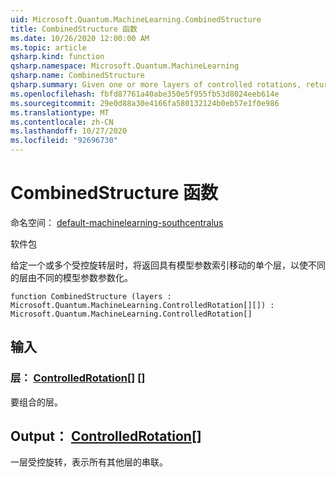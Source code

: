 ```yaml
---
uid: Microsoft.Quantum.MachineLearning.CombinedStructure
title: CombinedStructure 函数
ms.date: 10/26/2020 12:00:00 AM
ms.topic: article
qsharp.kind: function
qsharp.namespace: Microsoft.Quantum.MachineLearning
qsharp.name: CombinedStructure
qsharp.summary: Given one or more layers of controlled rotations, returns a single layer with model parameter index shifted such that distinct layers are parameterized by distinct model parameters.
ms.openlocfilehash: fbfd87761a40abe350e5f955fb53d8024eeb614e
ms.sourcegitcommit: 29e0d88a30e4166fa580132124b0eb57e1f0e986
ms.translationtype: MT
ms.contentlocale: zh-CN
ms.lasthandoff: 10/27/2020
ms.locfileid: "92696730"
---
```

# <a name="combinedstructure-function"></a>CombinedStructure 函数

命名空间： [default-machinelearning-southcentralus](xref:Microsoft.Quantum.MachineLearning)

软件包 [](https://nuget.org/packages/)


给定一个或多个受控旋转层时，将返回具有模型参数索引移动的单个层，以使不同的层由不同的模型参数参数化。

```qsharp
function CombinedStructure (layers : Microsoft.Quantum.MachineLearning.ControlledRotation[][]) : Microsoft.Quantum.MachineLearning.ControlledRotation[]
```


## <a name="input"></a>输入

### <a name="layers--controlledrotation"></a>层： [ControlledRotation](xref:Microsoft.Quantum.MachineLearning.ControlledRotation)[] []

要组合的层。



## <a name="output--controlledrotation"></a>Output： [ControlledRotation](xref:Microsoft.Quantum.MachineLearning.ControlledRotation)[]

一层受控旋转，表示所有其他层的串联。